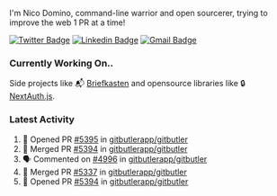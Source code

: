 
I'm Nico Domino, command-line warrior and open sourcerer, trying to improve the web 1 PR at a time!

[![Twitter Badge](https://img.shields.io/badge/-@ndom91-1ca0f1?style=flat-square&labelColor=1ca0f1&logo=twitter&logoColor=white&link=https://twitter.com/ndom91)](https://twitter.com/ndom91) [![Linkedin Badge](https://img.shields.io/badge/-ndom91-blue?style=flat-square&logo=Linkedin&logoColor=white&link=https://www.linkedin.com/in/ndom91/)](https://www.linkedin.com/in/ndom91/) [![Gmail Badge](https://img.shields.io/badge/-yo@ndo.dev-c14438?style=flat-square&logo=mail.ru&logoColor=white&link=mailto:yo@ndo.dev)](mailto:yo@ndo.dev)

### Currently Working On..

Side projects like 📬 [Briefkasten](https://briefkastenhq.com) and opensource libraries like 🔒 [NextAuth.js](https://github.com/nextauthjs/next-auth).

<!--START_SECTION_PROFILE_VIEWS:readme-info-->
<!--END_SECTION_PROFILE_VIEWS:readme-info-->

<!--START_SECTION_DAILY_COMMIT:readme-info-->
<!--END_SECTION_DAILY_COMMIT:readme-info-->

<!--START_SECTION_WEEKLY_COMMIT:readme-info-->
<!--END_SECTION_WEEKLY_COMMIT:readme-info-->

### Latest Activity

<!--START_SECTION:activity-->
1. 💪 Opened PR [#5395](https://github.com/gitbutlerapp/gitbutler/pull/5395) in [gitbutlerapp/gitbutler](https://github.com/gitbutlerapp/gitbutler)
2. 🎉 Merged PR [#5394](https://github.com/gitbutlerapp/gitbutler/pull/5394) in [gitbutlerapp/gitbutler](https://github.com/gitbutlerapp/gitbutler)
3. 🗣 Commented on [#4996](https://github.com/gitbutlerapp/gitbutler/issues/4996#issuecomment-2451942271) in [gitbutlerapp/gitbutler](https://github.com/gitbutlerapp/gitbutler)
4. 🎉 Merged PR [#5337](https://github.com/gitbutlerapp/gitbutler/pull/5337) in [gitbutlerapp/gitbutler](https://github.com/gitbutlerapp/gitbutler)
5. 💪 Opened PR [#5394](https://github.com/gitbutlerapp/gitbutler/pull/5394) in [gitbutlerapp/gitbutler](https://github.com/gitbutlerapp/gitbutler)
<!--END_SECTION:activity-->
